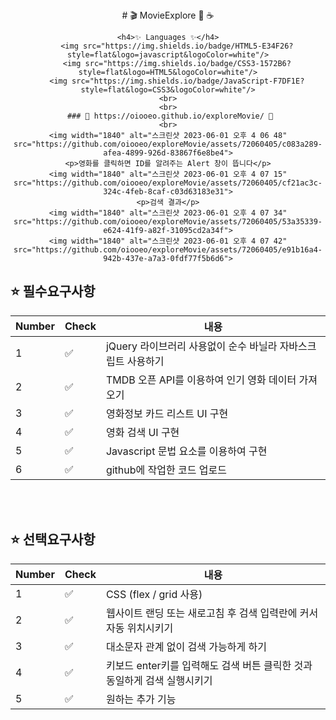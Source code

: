 <div align="center">
	# 🎬 MovieExplore 🍿 ☕

	<h4>✨ Languages ✨</h4>
		<img src="https://img.shields.io/badge/HTML5-E34F26?style=flat&logo=javascript&logoColor=white"/>
		<img src="https://img.shields.io/badge/CSS3-1572B6?style=flat&logo=HTML5&logoColor=white"/>
		<img src="https://img.shields.io/badge/JavaScript-F7DF1E?style=flat&logo=CSS3&logoColor=white"/>
	<br>
	<br>
	 ### 🖤 https://oiooeo.github.io/exploreMovie/ 🩷
	<br>
	<img width="1840" alt="스크린샷 2023-06-01 오후 4 06 48" src="https://github.com/oiooeo/exploreMovie/assets/72060405/c083a289-afea-4899-926d-83867f6e8be4">
	<p>영화를 클릭하면 ID를 알려주는 Alert 창이 뜹니다</p>
	<img width="1840" alt="스크린샷 2023-06-01 오후 4 07 15" src="https://github.com/oiooeo/exploreMovie/assets/72060405/cf21ac3c-324c-4feb-8caf-c03d63183e31">
	<p>검색 결과</p>
	<img width="1840" alt="스크린샷 2023-06-01 오후 4 07 34" src="https://github.com/oiooeo/exploreMovie/assets/72060405/53a35339-e624-41f9-a82f-31095cd2a34f">
	<img width="1840" alt="스크린샷 2023-06-01 오후 4 07 42" src="https://github.com/oiooeo/exploreMovie/assets/72060405/e91b16a4-942b-437e-a7a3-0fdf77f5b6d6">
</div>

##  ⭐️ 필수요구사항

| Number | Check |내용 |
| ------ | -- |----------- |
| 1 | ✅ | jQuery 라이브러리 사용없이 순수 바닐라 자바스크립트 사용하기 |
| 2 | ✅ | TMDB 오픈 API를 이용하여 인기 영화 데이터 가져오기 |
| 3 | ✅ | 영화정보 카드 리스트 UI 구현 |
| 4 | ✅ | 영화 검색 UI 구현 |
| 5 | ✅ | Javascript 문법 요소를 이용하여 구현 |
| 6 | ✅ | github에 작업한 코드 업로드 |

<br>
<br>

##  ⭐️ 선택요구사항

| Number | Check |내용 |
| ------ | -- |----------- |
| 1 | ✅ | CSS (flex / grid 사용) |
| 2 | ✅ | 웹사이트 랜딩 또는 새로고침 후 검색 입력란에 커서 자동 위치시키기 |
| 3 | ✅ | 대소문자 관계 없이 검색 가능하게 하기 |
| 4 | ✅ | 키보드 enter키를 입력해도 검색 버튼 클릭한 것과 동일하게 검색 실행시키기 |
| 5 | ✅ | 원하는 추가 기능 |
